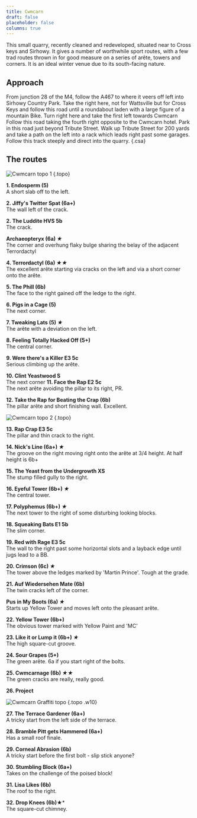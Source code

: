 ```yaml
---
title: Cwmcarn
draft: false
placeholder: false
columns: true
---
```



This small quarry, recently cleaned and redeveloped, situated near to Cross keys and Sirhowy. It gives a number of worthwhile sport routes, with a few trad routes thrown in for good measure on a series of arête, towers and corners. It is an ideal winter venue due to its south-facing nature.

## Approach

From junction 28 of the M4, follow the A467 to where it veers off left into Sirhowy Country Park. Take the right here, not for Wattsville but for Cross Keys and follow this road until a roundabout laden with a large figure of a mountain Bike. Turn right here and take the first left towards Cwmcarn Follow this road taking the fourth right opposite to the Cwmcarn hotel. Park in this road just beyond Tribute Street. Walk up Tribute Street for 200 yards and take a path on the left into a rack which leads right past some garages. Follow this track steeply and direct into the quarry.
{.csa}

## The routes

![Cwmcarn topo 1](/img/south-wales/south-east-sandstone/Cwmcarn-LH-copy.jpg)
{.topo}

**1. Endosperm (5)**  
A short slab off to the left.

**2. Jiffy's Twitter Spat (6a+)**  
The wall left of the crack. 

**2. The Luddite HVS 5b**  
The crack.

**Archaeopteryx (6a) *★***  
The corner and overhung flaky bulge sharing the belay of the adjacent Terrordactyl

**4. Terrordactyl (6a) *★★***  
The excellent arête starting via cracks on the left and via a short corner onto the arête.

**5. The Phill (6b)**  
The face to the right gained off the ledge to the right.

**6. Pigs in a Cage (5)**  
The next corner. 

**7. Tweaking Lats (5) *★***  
The arête with a deviation on the left.

**8. Feeling Totally Hacked Off (5+)**  
The central corner.

**9. Were there's a Killer E3 5c**  
Serious climbing up the arête.

**10. Clint Yeastwood S**  
The next corner **11. Face the Rap E2 5c**  
The next arête avoiding the pillar to its right, PR.

**12. Take the Rap for Beating the Crap (6b)**  
The pillar arête and short finishing wall. Excellent.

![Cwmcarn topo 2](/img/south-wales/south-east-sandstone/Cwmcarn-RH-copy.jpg)
{.topo}

**13. Rap Crap E3 5c**  
The pillar and thin crack to the right.

**14. Nick's Line (6a+) *★***  
The groove on the right moving right onto the arête at 3/4 height. At half height is 6b+

**15. The Yeast from the Undergrowth XS**  
The stump filled gully to the right.

**16. Eyeful Tower (6b+) *★***  
The central tower.

**17. Polyphemus (6b+) *★***  
The next tower to the right of some disturbing looking blocks.

**18. Squeaking Bats E1 5b**  
The slim corner.

**19. Red with Rage E3 5c**  
The wall to the right past some horizontal slots and a layback edge until jugs lead to a BB.

**20. Crimson (6c) *★***  
The tower above the ledges marked by 'Martin Prince'. Tough at the grade.

**21. Auf Wiedersehen Mate (6b)**  
The twin cracks left of the corner.

**Pus in My Boots (6a) *★***  
Starts up Yellow Tower and moves left onto the pleasant arête.

**22. Yellow Tower (6b+)**  
The obvious tower marked with Yellow Paint and 'MC'

**23. Like it or Lump it (6b+) *★***  
The high square-cut groove.

**24. Sour Grapes (5+)**  
The green arête. 6a if you start right of the bolts.

**25. Cwmcarnage (6b) *★★***  
The green cracks are really, really good. 

**26. Project**  

![Cwmcarn Graffiti topo](/img/south-wales/south-east-sandstone/Cwmcarn-Graffiti-copy.jpg)
{.topo .w10}

**27. The Terrace Gardener (6a+)**  
A tricky start from the left side of the terrace.

**28. Bramble Pitt gets Hammered (6a+)**  
Has a small roof finale.

**29. Corneal Abrasion (6b)**  
A tricky start before the first bolt - slip stick anyone?

**30. Stumbling Block (6a+)**  
Takes on the challenge of the poised block!

**31. Lisa Likes (6b)**  
The roof to the right.

**32. Drop Knees (6b)★***  
The square-cut chimney.